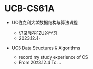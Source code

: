 # UCB-CS61A
- UC伯克利大学数据结构与算法课程
  - 记录我在FZU的学习
  - 2023.12.4-

- UCB Data Structures & Algorithms
  - record my study experience of CS
  - From 2023.12.4 To ...

